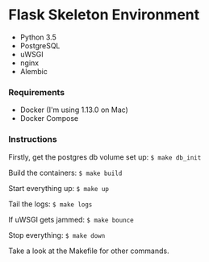 # Flask Skeleton Environment

- Python 3.5
- PostgreSQL
- uWSGI
- nginx
- Alembic

### Requirements

- Docker (I'm using 1.13.0 on Mac)
- Docker Compose

### Instructions

Firstly, get the postgres db volume set up: `$ make db_init`

Build the containers: `$ make build`

Start everything up: `$ make up`

Tail the logs: `$ make logs`

If uWSGI gets jammed: `$ make bounce`

Stop everything: `$ make down`

Take a look at the  Makefile for other commands.
